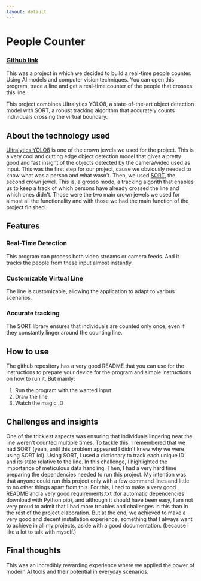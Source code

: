 ```yaml
---
layout: default
---
```

# People Counter
### [Github link](https://github.com/DystopianRescuer/PeopleCounter)

This was a project in which we decided to build a real-time people counter. Using AI models and computer vision techniques.
You can open this program, trace a line and get a real-time counter of the people that crosses this line.

This project combines Ultralytics YOLO8, a state-of-the-art object detection model with SORT, a robust tracking algorithm that accurately counts individuals crossing the virtual boundary.

## About the technology used
[Ultralytics YOLO8](https://docs.ultralytics.com/) is one of the crown jewels we used for the project. This is a very cool and cutting edge object detection model that gives a pretty good and fast insight of the objects detected by the camera/video used as input. This was the first step for our project, cause we obviously needed to know what was a person and what wasn't.
Then, we used [SORT](https://github.com/abewley/sort), the second crown jewel. This is, a grosso modo, a tracking algorith that enables us to keep a track of which persons have already crossed the line and which ones didn't.
Those were the two main crown jewels we used for almost all the functionality and with those we had the main function of the project finished.

## Features
### Real-Time Detection
This program can process both video streams or camera feeds. And it tracks the people from these input almost instantly.
### Customizable Virtual Line
The line is customizable, allowing the application to adapt to various scenarios.
### Accurate tracking
The SORT library ensures that individuals are counted only once, even if they constantly linger around the counting line.

## How to use
The github repository has a very good README that you can use for the instructions to prepare your device for the program and simple instructions on how to run it. But mainly:
1. Run the program with the wanted input
2. Draw the line
3. Watch the magic :D

## Challenges and insights
One of the trickiest aspects was ensuring that individuals lingering near the line weren't counted multiple times. To tackle this, I remembered that we had SORT (yeah, until this problem appeared I didn't knew why we were using SORT lol). Using SORT, I used a dictionary to track each unique ID and its state relative to the line. In this challenge, I highlighted the importance of meticulous data handling.
Then, I had a very hard time preparing the dependencies needed to run this project. My intention was that anyone could run this project only with a few command lines and little to no other things apart from this. For this, I had to make a very good README and a very good requirements.txt (for automatic dependencies download with Python pip), and although it should have been easy, I am not very proud to admit that I had more troubles and challenges in this than in the rest of the project elaboration. But at the end, we achieved to make a very good and decent installation experience, something that I always want to achieve in all my projects, aside with a good documentation. (because I like a lot to talk with myself.)

## Final thoughts
This was an incredibly rewarding experience where we applied the power of modern AI tools and their potential in everyday scenarios.
